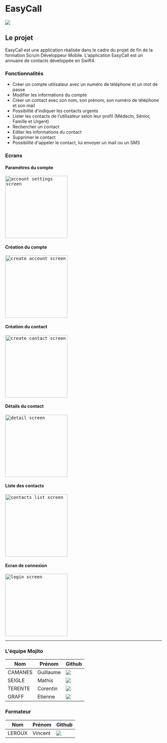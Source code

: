 # EasyCall
![](https://github.com/bewizyu-formation/2018_D22_iOS_Mojito/blob/master/screenShots/logoEsayCallIOS%20copie%203-1.png)


## Le projet
EasyCall est une application réalisée dans le cadre du projet de fin de la formation Scrum Développeur Mobile.
L'application EasyCall est un annuaire de contacts développée en Swift4. 


### Fonctionnalités
- Créer un compte utilisateur avec un numéro de téléphone et un mot de passe
- Modifier les informations du compte
- Créer un contact avec son nom, son prénom, son numéro de téléphone et son mail
- Possibilité d'indiquer les contacts urgents
- Lister les contacts de l'utilisateur selon leur profil (Médecin, Sénior, Famille et Urgent)
- Rechercher un contact
- Editer les informations du contact
- Supprimer le contact
- Possibilité d'appeler le contact, lui envoyer un mail ou un SMS

### Ecrans
#### Paramètres du compte
<kbd>
<img src="https://github.com/bewizyu-formation/2018_D22_iOS_Mojito/blob/readme/screenShots/accountSettingsScreen2.png" alt="account settings screen" width="200"/>
</kbd>

#### Création du compte
<kbd>
<img src="https://github.com/bewizyu-formation/2018_D22_iOS_Mojito/blob/readme/screenShots/createAccountScreen2.png" alt="create account screen" width="200"/>
</kbd>

#### Création du contact
<kbd>
<img src="https://github.com/bewizyu-formation/2018_D22_iOS_Mojito/blob/readme/screenShots/createContactScreen2.png" alt="create contact screen" width="200"/>
</kbd>

#### Détails du contact
<kbd>
<img src="https://github.com/bewizyu-formation/2018_D22_iOS_Mojito/blob/readme/screenShots/detailScreen2.png" alt="detail screen" width="200"/>
</kbd>

#### Liste des contacts
<kbd>
<img src="https://github.com/bewizyu-formation/2018_D22_iOS_Mojito/blob/readme/screenShots/listContactScreen2.png" alt="contacts list screen" width="200"/>
</kbd>

#### Ecran de connexion
<kbd>
<img src="https://github.com/bewizyu-formation/2018_D22_iOS_Mojito/blob/readme/screenShots/loginScreen2.png" alt="login screen" width="200"/>
</kbd>

---

### L'équipe Mojito
| Nom | Prénom | Github |
|-------|-----------|------|
|CAMANES|Guillaume|[![](https://camo.githubusercontent.com/d0518022b7a02d405ad5112a0c8aa455cbfe952e/68747470733a2f2f6564656e742e6769746875622e696f2f537570657254696e7949636f6e732f696d616765732f7376672f6769746875622e737667)](https://github.com/GCamanes)|
|SEIGLE| Mathis|[![](https://camo.githubusercontent.com/d0518022b7a02d405ad5112a0c8aa455cbfe952e/68747470733a2f2f6564656e742e6769746875622e696f2f537570657254696e7949636f6e732f696d616765732f7376672f6769746875622e737667)](https://github.com/mathis86180) |
|TERENTE| Corentin| [![](https://camo.githubusercontent.com/d0518022b7a02d405ad5112a0c8aa455cbfe952e/68747470733a2f2f6564656e742e6769746875622e696f2f537570657254696e7949636f6e732f696d616765732f7376672f6769746875622e737667)](https://github.com/GCamanes)|
|GRAFF|Etienne|[![](https://camo.githubusercontent.com/d0518022b7a02d405ad5112a0c8aa455cbfe952e/68747470733a2f2f6564656e742e6769746875622e696f2f537570657254696e7949636f6e732f696d616765732f7376672f6769746875622e737667)](https://github.com/egraff91)|

### Formateur
|Nom|Prénom|Github|
|------|---------|-----|
|LEROUX|Vincent|[![](https://camo.githubusercontent.com/d0518022b7a02d405ad5112a0c8aa455cbfe952e/68747470733a2f2f6564656e742e6769746875622e696f2f537570657254696e7949636f6e732f696d616765732f7376672f6769746875622e737667)](https://github.com/DrRoux)|
